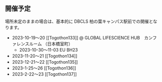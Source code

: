 ## 開催予定

場所未定のままの場合は、基本的に DBCLS 柏の葉キャンパス駅前での開催となります。

* 2023-10-19〜20 [[Togothon133]] @ GLOBAL LIFESCIENCE HUB　カンファレンスルーム （日本橋室町）
    * 2023-10-30〜11-03 EU BH23
* 2023-11-20〜21 [[Togothon134]]
* 2023-12-21〜22 [[Togothon135]]
* 2023-1-25〜26 [[Togothon136]]
* 2023-2-22〜23 [[Togothon137]]
